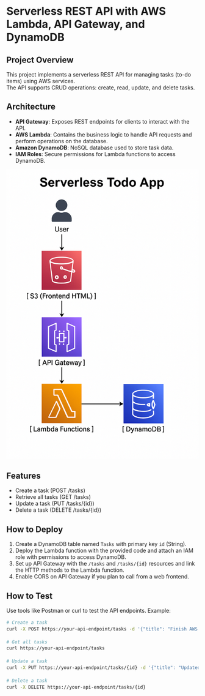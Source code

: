 # Serverless REST API with AWS Lambda, API Gateway, and DynamoDB

## Project Overview
This project implements a serverless REST API for managing tasks (to-do items) using AWS services.  
The API supports CRUD operations: create, read, update, and delete tasks.

## Architecture
- **API Gateway**: Exposes REST endpoints for clients to interact with the API.  
- **AWS Lambda**: Contains the business logic to handle API requests and perform operations on the database.  
- **Amazon DynamoDB**: NoSQL database used to store task data.  
- **IAM Roles**: Secure permissions for Lambda functions to access DynamoDB.  

![Architecture Diagram](./architecture-diagram.png)

## Features
- Create a task (POST /tasks)  
- Retrieve all tasks (GET /tasks)  
- Update a task (PUT /tasks/{id})  
- Delete a task (DELETE /tasks/{id})

## How to Deploy
1. Create a DynamoDB table named `Tasks` with primary key `id` (String).  
2. Deploy the Lambda function with the provided code and attach an IAM role with permissions to access DynamoDB.  
3. Set up API Gateway with the `/tasks` and `/tasks/{id}` resources and link the HTTP methods to the Lambda function.  
4. Enable CORS on API Gateway if you plan to call from a web frontend.

## How to Test
Use tools like Postman or curl to test the API endpoints. Example:

```bash
# Create a task
curl -X POST https://your-api-endpoint/tasks -d '{"title": "Finish AWS project"}'

# Get all tasks
curl https://your-api-endpoint/tasks

# Update a task
curl -X PUT https://your-api-endpoint/tasks/{id} -d '{"title": "Updated task title"}'

# Delete a task
curl -X DELETE https://your-api-endpoint/tasks/{id}
